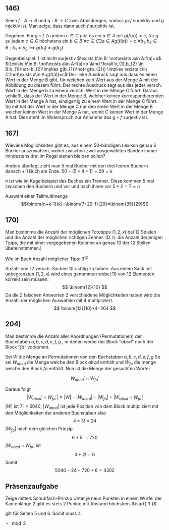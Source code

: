 ## 146) 
Seien $f : A → B$ und $g : B → C$ zwei Abbildungen, sodass $g ◦ f$ surjektiv und $g$ injektiv ist.
Man zeige, dass dann auch $f$ surjektiv ist.

Gegeben: Für $g\circ f$ Zu jedem $c\in C$ gibt es ein $a\in A$ mit $g(f(a))=c$, für $g$ zu jedem $c\in C$ höchstens ein $b\in B$
$\forall c \in C \exists a \in A g(f(a))=c$
$\forall b_{1},b_{2} \in B:b_{1}\not=b_{2}\implies g(b_{1})\not=g(b_{2})$

Gegenbeispiel: f ist nicht surjektiv
$\exists b\in B: \not\exists a\in A:f(a)=b$
$(\exists b\in B: \not\exists a\in A:f(a)=b \land \forall b_{1},b_{2} \in B:b_{1}\not=b_{2}\implies g(b_{1})\not=g(b_{2})) \implies \exists c\in C:\not\exists a\in A:g(f(a))=c$
Der linke Ausdruck sagt aus dass es einen Wert in der Menge B gibt, für welchen kein Wert aus der Menge A mit der Abbildung zu diesem führt.
Der rechte Ausdruck sagt aus das jeder versch. Wert in der Menge b zu einem versch. Wert in der Menge C führt.
Daraus schließt, dass der Wert in der Menge B, welcher keinen korrespondierenden Wert in der Menge A hat, einzigartig zu einem Wert in der Menge C führt. So mit hat der Wert in der Menge C nur den einen Wert in der Menge B welcher keinen Wert in der Menge A hat, womit C keinen Wert in der Menge A hat. Dies steht im Widerspruch zur Annahme das $g\circ f$ surjektiv ist.
## 167) 
Wieviele Möglichkeiten gibt es, aus einem $50$-bändigen Lexikon genau $6$ Bücher auszuwählen,
wobei zwischen zwei ausgewählten Bänden immer mindestens drei im Regal stehen bleiben sollen?

Anders überlegt zieht man 5 mal Bücher mit den drei leeren Büchern danach + 1 Buch am Ende.
$50-(5*4+1)=29=k$

$n$ ist wie im Kugelbeispiel des Buches ein Trenner. Diese kommen 5 mal zwischen den Büchern und vor und nach ihnen vor
$5+2=7=n$

Auswahl einer Teilmultimenge
$$\binom{n+k-1}{k}=\binom{7+29-1}{29}=\binom{35}{29}$$

## 170) 
Man bestimme die Anzahl der möglichen Tototipps $(1, 2, x)$ bei $12$ Spielen und die Anzahl
der möglichen richtigen Zehner. (D. h. die Anzahl derjenigen Tipps, die mit einer vorgegebenen
Kolonne an genau $10$ der $12$ Stellen übereinstimmen.)

Wie im Buch Anzahl möglicher Tips: $3^{12}$



Anzahl von $12$ versch. Sachen $10$ richtig zu haben. Aus einem Sack mit unbegrenzten $(1,2,x)$ wird eines genommen wobei 10 von 12 Elementen korrekt sein müssen.
$$
\binom{12}{10}
$$
Da die 2 falschen Antworten $2$ verschiedene Möglichkeiten haben wird die Anzahl der möglichen Auswahlen mit $4$ multipliziert.
$$
\binom{12}{10}*4=264
$$
## 204) 
Man bestimme die Anzahl aller Anordnungen (Permutationen) der Buchstaben $a, b, c, d, e, f, g$ , in denen weder der Block ”$abcd$“ noch der Block ”$fa$“ vorkommt.

Sei $W$ die Menge an Permutationen von den Buchstaben $a,b,c,d,e,f,g$
So sei $W_{abcd}$ die Menge welche den Block $abcd$  enthält und $W_{fa}$ die menge welche den Block $fa$  enthält. Nun ist die Menge der gesuchten Wörter

$$
W_{abcd}' \cap W_{fa}'
$$

Daraus folgt
$$
|W_{abcd}' \cap W_{fa}'| = |W| - |W_{abcd}| - |W_{fa}| + |W_{abcd}\cap W_{fa}|
$$
$|W|$ ist $7!= 5040$, $|W_{abcd}|$ ist jede Position von dem Block multipliziert mit den Möglichkeiten der anderen Buchstaben also
$$
4 * 3!= 24
$$
$|W_{fa}|$ nach dem gleichen Prinzip
$$
6* 5! = 720
$$
$|W_{abcd}\cap W_{fa}|$ ist 
$$
3 * 2! = 6
$$
Somit
$$
5040-24-720+6=4302
$$
## Präsenzaufgabe
Zeige mittels Schubfach-Prinzip
Unter je neun Punkten in einem Würfel der Kantenlänge 2 gibt es stets 2 Punkte mit Abstand höchstens $\sqrt{ 3 }$

gilt für Seiten 5 und 6. Somit muss 4

$\lnot$
$\mod 2$